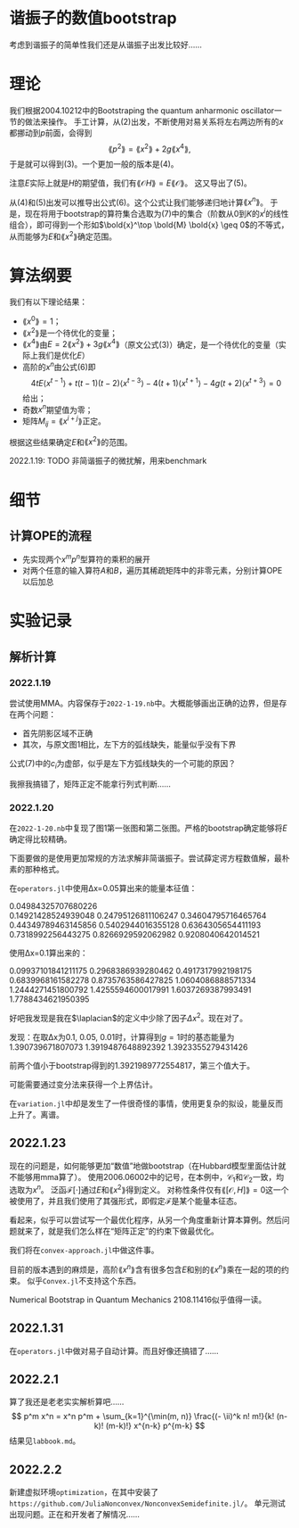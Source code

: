 谐振子的数值bootstrap
======

考虑到谐振子的简单性我们还是从谐振子出发比较好……

# 理论

我们根据2004.10212中的Bootstraping the quantum anharmonic oscillator一节的做法来操作。
手工计算，从(2)出发，不断使用对易关系将左右两边所有的$x$都挪动到$p$前面，会得到
$$
\lang p^2 \rang = \lang x^2 \rang + 2 g \lang x^4 \rang, 
$$
于是就可以得到(3)。一个更加一般的版本是(4)。

注意$E$实际上就是$H$的期望值，我们有$\lang \mathcal{O} H \rang = E \lang \mathcal{O} \rang$。
这又导出了(5)。

从(4)和(5)出发可以推导出公式(6)。这个公式让我们能够递归地计算$\lang x^n \rang$。
于是，现在将用于bootstrap的算符集合选取为(7)中的集合（阶数从$0$到$K$的$x^i$的线性组合），即可得到一个形如$\bold{x}^\top \bold{M} \bold{x} \geq 0$的不等式，从而能够为$E$和$\lang x^2 \rang$确定范围。

# 算法纲要

我们有以下理论结果：
- $\lang x^0 \rang = 1$；
- $\lang x^2 \rang$是一个待优化的变量；
- $\lang x^4 \rang$由$E = 2 \lang x^2 \rang + 3 g \lang x^4 \rang$（原文公式(3)）确定，是一个待优化的变量（实际上我们是优化$E$）
- 高阶的$x^n$由公式(6)即
  $$
  4 t E\left\langle x^{t-1}\right\rangle +t(t-1)(t-2)\left\langle x^{t-3}\right\rangle -4(t+1)\left\langle x^{t+1}\right\rangle-4 g(t+2)\left\langle x^{t+3}\right\rangle=0
  $$
  给出；
- 奇数$x^n$期望值为零；
- 矩阵$M_{ij} = \lang x^{i+j} \rang$正定。

根据这些结果确定$E$和$\lang x^2 \rang$的范围。

2022.1.19: TODO 非简谐振子的微扰解，用来benchmark

# 细节

## 计算OPE的流程

- 先实现两个$x^m p^n$型算符的乘积的展开
- 对两个任意的输入算符$A$和$B$，遍历其稀疏矩阵中的非零元素，分别计算OPE以后加总

# 实验记录

## 解析计算

### 2022.1.19 

尝试使用MMA。内容保存于`2022-1-19.nb`中。大概能够画出正确的边界，但是存在两个问题：
- 首先阴影区域不正确
- 其次，与原文图1相比，左下方的弧线缺失，能量似乎没有下界

公式(7)中的$c_i$为虚部，似乎是左下方弧线缺失的一个可能的原因？

我擦我搞错了，矩阵正定不能拿行列式判断……

### 2022.1.20

在`2022-1-20.nb`中复现了图1第一张图和第二张图。严格的bootstrap确定能够将$E$确定得比较精确。

下面要做的是使用更加常规的方法求解非简谐振子。尝试薛定谔方程数值解，最朴素的那种格式。

在`operators.jl`中使用Δx=0.05算出来的能量本征值：

 0.04984325707680226        
 0.14921428524939048
 0.24795126811106247
 0.34604795716465764
 0.44349789463145856
 0.5402944016355128
 0.6364305654411193
 0.7318992256443275
 0.8266929592062982
 0.9208040642014521

使用Δx=0.1算出来的：

 0.09937101841211175
 0.2968386939280462
 0.4917317992198175
 0.6839968161582278
 0.8735763586427825
 1.0604086888571334
 1.2444271451800792
 1.4255594600017991
 1.6037269387993491
 1.7788434621950395

好吧我发现是我在$\laplacian$的定义中少除了因子$\Delta x^2$。现在对了。

发现：在取Δx为0.1, 0.05, 0.01时，计算得到$g=1$时的基态能量为
 1.390739671807073
 1.3919487648892392
 1.3923355279431426

前两个值小于bootstrap得到的1.3921989772554817，第三个值大于。

可能需要通过变分法来获得一个上界估计。

在`variation.jl`中却是发生了一件很奇怪的事情，使用更复杂的拟设，能量反而上升了。离谱。

## 2022.1.23

现在的问题是，如何能够更加“数值”地做bootstrap（在Hubbard模型里面估计就不能够用mma算了）。
使用2006.06002中的记号，在本例中，$\mathcal{C}_1$和$\mathcal{C}_2$一致，均选取为$x^n$。
泛函$\mathcal{F}[\cdot]$通过$E$和$\lang x^2 \rang$得到定义。
对称性条件仅有$\lang [\mathcal{O}, H] \rang = 0$这一个被使用了，并且我们使用了其强形式，即假定$\mathcal{F}$是某个能量本征态。

看起来，似乎可以尝试写一个最优化程序，从另一个角度重新计算本算例。然后问题就来了，就是我们怎么样在“矩阵正定”的约束下做最优化。

我们将在`convex-approach.jl`中做这件事。

目前的版本遇到的麻烦是，高阶$\lang x^n \rang$含有很多包含$E$和别的$\lang x^n \rang$乘在一起的项的约束。
似乎`Convex.jl`不支持这个东西。

Numerical Bootstrap in Quantum Mechanics 2108.11416似乎值得一读。

## 2022.1.31

在`operators.jl`中做对易子自动计算。而且好像还搞错了……

## 2022.2.1

算了我还是老老实实解析算吧……
$$
p^m x^n = x^n p^m + \sum_{k=1}^{\min(m, n)} \frac{(- \ii)^k n! m!}{k! (n-k)! (m-k)!} x^{n-k} p^{m-k}
$$
结果见`labbook.md`。

## 2022.2.2

新建虚拟环境`optimization`，在其中安装了`https://github.com/JuliaNonconvex/NonconvexSemidefinite.jl/`。
单元测试出现问题。正在和开发者了解情况……